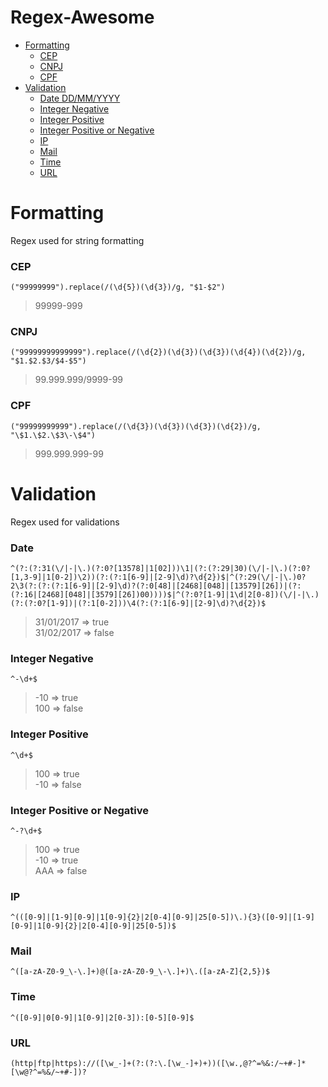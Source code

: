 # Regex-Awesome

* [Formatting](#formatting)
  * [CEP](#cep)
  * [CNPJ](#cnpj)
  * [CPF](#cpf)
* [Validation](#validation) 
  * [Date DD/MM/YYYY](#date)
  * [Integer Negative](#integer-negative)
  * [Integer Positive](#integer-positive)
  * [Integer Positive or Negative](#integer-positive-or-negative)
  * [IP](#ip)  
  * [Mail](#mail)  
  * [Time](#time)
  * [URL](#url)  

# Formatting
Regex used for string formatting

### CEP
  `("99999999").replace(/(\d{5})(\d{3})/g, "$1-$2")`
  > 99999-999

### CNPJ
  `("99999999999999").replace(/(\d{2})(\d{3})(\d{3})(\d{4})(\d{2})/g, "$1.$2.$3/$4-$5")`
  > 99.999.999/9999-99
  
### CPF
  `("99999999999").replace(/(\d{3})(\d{3})(\d{3})(\d{2})/g, "\$1.\$2.\$3\-\$4")`
  > 999.999.999-99 

# Validation
Regex used for validations

### Date
  `^(?:(?:31(\/|-|\.)(?:0?[13578]|1[02]))\1|(?:(?:29|30)(\/|-|\.)(?:0?[1,3-9]|1[0-2])\2))(?:(?:1[6-9]|[2-9]\d)?\d{2})$|^(?:29(\/|-|\.)0?2\3(?:(?:(?:1[6-9]|[2-9]\d)?(?:0[48]|[2468][048]|[13579][26])|(?:(?:16|[2468][048]|[3579][26])00))))$|^(?:0?[1-9]|1\d|2[0-8])(\/|-|\.)(?:(?:0?[1-9])|(?:1[0-2]))\4(?:(?:1[6-9]|[2-9]\d)?\d{2})$`
  > 31/01/2017 => true <br />
  > 31/02/2017 => false
  
### Integer Negative
  `^-\d+$`
  > -10 => true <br />
  > 100 => false  
  
### Integer Positive
  `^\d+$`
  > 100 => true <br />
  > -10 => false
  
### Integer Positive or Negative
  `^-?\d+$`
  > 100 => true <br />
  > -10 => true <br />
  > AAA => false
  
### IP
  `^(([0-9]|[1-9][0-9]|1[0-9]{2}|2[0-4][0-9]|25[0-5])\.){3}([0-9]|[1-9][0-9]|1[0-9]{2}|2[0-4][0-9]|25[0-5])$`

### Mail
  `^([a-zA-Z0-9_\-\.]+)@([a-zA-Z0-9_\-\.]+)\.([a-zA-Z]{2,5})$`
  
### Time
`^([0-9]|0[0-9]|1[0-9]|2[0-3]):[0-5][0-9]$`

### URL
  `(http|ftp|https)://([\w_-]+(?:(?:\.[\w_-]+)+))([\w.,@?^=%&:/~+#-]*[\w@?^=%&/~+#-])?`

